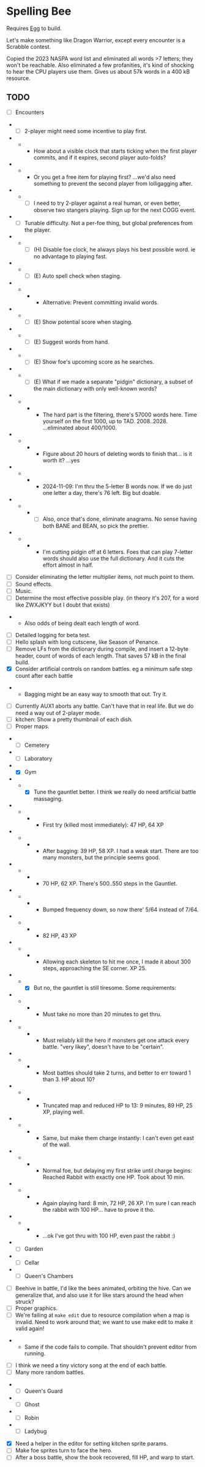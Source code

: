 # Spelling Bee

Requires [Egg](https://github.com/aksommerville/egg) to build.

Let's make something like Dragon Warrior, except every encounter is a Scrabble contest.

Copied the 2023 NASPA word list and eliminated all words >7 letters; they won't be reachable.
Also eliminated a few profanities, it's kind of shocking to hear the CPU players use them.
Gives us about 57k words in a 400 kB resource.

## TODO

- [ ] Encounters
- - [ ] 2-player might need some incentive to play first.
- - - How about a visible clock that starts ticking when the first player commits, and if it expires, second player auto-folds?
- - - Or you get a free item for playing first? ...we'd also need something to prevent the second player from lolligagging after.
- - - [ ] I need to try 2-player against a real human, or even better, observe two stangers playing. Sign up for the next COGG event.
- - [ ] Tunable difficulty. Not a per-foe thing, but global preferences from the player.
- - - [ ] (H) Disable foe clock, he always plays his best possible word. ie no advantage to playing fast.
- - - [ ] (E) Auto spell check when staging.
- - - - Alternative: Prevent committing invalid words.
- - - [ ] (E) Show potential score when staging.
- - - [ ] (E) Suggest words from hand.
- - - [ ] (E) Show foe's upcoming score as he searches.
- - - [ ] (E) What if we made a separate "pidgin" dictionary, a subset of the main dictionary with only well-known words?
- - - - The hard part is the filtering, there's 57000 words here. Time yourself on the first 1000, up to TAD. 2008..2028. ...eliminated about 400/1000.
- - - - Figure about 20 hours of deleting words to finish that... is it worth it? ...yes
- - - - 2024-11-09: I'm thru the 5-letter B words now. If we do just one letter a day, there's 76 left. Big but doable.
- - - - [ ] Also, once that's done, eliminate anagrams. No sense having both BANE and BEAN, so pick the prettier.
- - - - I'm cutting pidgin off at 6 letters. Foes that can play 7-letter words should also use the full dictionary. And it cuts the effort almost in half.
- [ ] Consider eliminating the letter multiplier items, not much point to them.
- [ ] Sound effects.
- [ ] Music.
- [ ] Determine the most effective possible play. (in theory it's 207, for a word like ZWXJKYY but I doubt that exists)
- - Also odds of being dealt each length of word.
- [ ] Detailed logging for beta test.
- [ ] Hello splash with long cutscene, like Season of Penance.
- [ ] Remove LFs from the dictionary during compile, and insert a 12-byte header, count of words of each length. That saves 57 kB in the final build.
- [x] Consider artificial controls on random battles. eg a minimum safe step count after each battle
- - Bagging might be an easy way to smooth that out. Try it.
- [ ] Currently AUX1 aborts any battle. Can't have that in real life. But we do need a way out of 2-player mode.
- [ ] kitchen: Show a pretty thumbnail of each dish.
- [ ] Proper maps.
- - [ ] Cemetery
- - [ ] Laboratory
- - [x] Gym
- - - [x] Tune the gauntlet better. I think we really do need artificial battle massaging.
- - - - First try (killed most immediately): 47 HP, 64 XP
- - - - After bagging: 39 HP, 58 XP. I had a weak start. There are too many monsters, but the principle seems good.
- - - - 70 HP, 62 XP. There's 500..550 steps in the Gauntlet.
- - - - Bumped frequency down, so now there' 5/64 instead of 7/64.
- - - - 82 HP, 43 XP
- - - - Allowing each skeleton to hit me once, I made it about 300 steps, approaching the SE corner. XP 25.
- - - [x] But no, the gauntlet is still tiresome. Some requirements:
- - - - Must take no more than 20 minutes to get thru.
- - - - Must reliably kill the hero if monsters get one attack every battle. "very likey", doesn't have to be "certain".
- - - - Most battles should take 2 turns, and better to err toward 1 than 3. HP about 10?
- - - - Truncated map and reduced HP to 13: 9 minutes, 89 HP, 25 XP, playing well.
- - - - Same, but make them charge instantly: I can't even get east of the wall.
- - - - Normal foe, but delaying my first strike until charge begins: Reached Rabbit with exactly one HP. Took about 10 min.
- - - - Again playing hard: 8 min, 72 HP, 26 XP. I'm sure I can reach the rabbit with 100 HP... have to prove it tho.
- - - - ...ok I've got thru with 100 HP, even past the rabbit :)
- - [ ] Garden
- - [ ] Cellar
- - [ ] Queen's Chambers
- [ ] Beehive in battle, I'd like the bees animated, orbiting the hive. Can we generalize that, and also use it for like stars around the head when struck?
- [ ] Proper graphics.
- [ ] We're failing at `make edit` due to resource compilation when a map is invalid. Need to work around that; we want to use make edit to make it valid again!
- - Same if the code fails to compile. That shouldn't prevent editor from running.
- [ ] I think we need a tiny victory song at the end of each battle.
- [ ] Many more random battles.
- - [ ] Queen's Guard
- - [ ] Ghost
- - [ ] Robin
- - [ ] Ladybug
- [x] Need a helper in the editor for setting kitchen sprite params.
- [ ] Make foe sprites turn to face the hero.
- [ ] After a boss battle, show the book recovered, fill HP, and warp to start.
